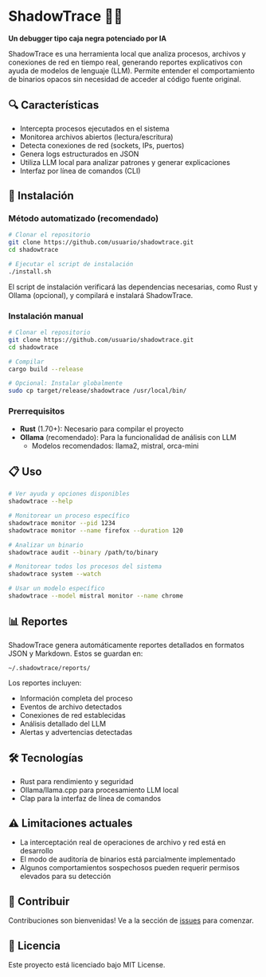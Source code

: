 # ShadowTrace 🕵️‍♂️

**Un debugger tipo caja negra potenciado por IA**

ShadowTrace es una herramienta local que analiza procesos, archivos y conexiones de red en tiempo real, generando reportes explicativos con ayuda de modelos de lenguaje (LLM). Permite entender el comportamiento de binarios opacos sin necesidad de acceder al código fuente original.

## 🔍 Características

- Intercepta procesos ejecutados en el sistema
- Monitorea archivos abiertos (lectura/escritura)
- Detecta conexiones de red (sockets, IPs, puertos)
- Genera logs estructurados en JSON
- Utiliza LLM local para analizar patrones y generar explicaciones
- Interfaz por línea de comandos (CLI)

## 🚀 Instalación

### Método automatizado (recomendado)

```bash
# Clonar el repositorio
git clone https://github.com/usuario/shadowtrace.git
cd shadowtrace

# Ejecutar el script de instalación
./install.sh
```

El script de instalación verificará las dependencias necesarias, como Rust y Ollama (opcional), y compilará e instalará ShadowTrace.

### Instalación manual

```bash
# Clonar el repositorio
git clone https://github.com/usuario/shadowtrace.git
cd shadowtrace

# Compilar
cargo build --release

# Opcional: Instalar globalmente
sudo cp target/release/shadowtrace /usr/local/bin/
```

### Prerrequisitos

- **Rust** (1.70+): Necesario para compilar el proyecto
- **Ollama** (recomendado): Para la funcionalidad de análisis con LLM
  - Modelos recomendados: llama2, mistral, orca-mini

## 📋 Uso

```bash
# Ver ayuda y opciones disponibles
shadowtrace --help

# Monitorear un proceso específico
shadowtrace monitor --pid 1234
shadowtrace monitor --name firefox --duration 120

# Analizar un binario
shadowtrace audit --binary /path/to/binary

# Monitorear todos los procesos del sistema
shadowtrace system --watch

# Usar un modelo específico
shadowtrace --model mistral monitor --name chrome
```

## 📊 Reportes

ShadowTrace genera automáticamente reportes detallados en formatos JSON y Markdown. Estos se guardan en:

```
~/.shadowtrace/reports/
```

Los reportes incluyen:

- Información completa del proceso
- Eventos de archivo detectados
- Conexiones de red establecidas
- Análisis detallado del LLM
- Alertas y advertencias detectadas

## 🛠️ Tecnologías

- Rust para rendimiento y seguridad
- Ollama/llama.cpp para procesamiento LLM local
- Clap para la interfaz de línea de comandos

## ⚠️ Limitaciones actuales

- La interceptación real de operaciones de archivo y red está en desarrollo
- El modo de auditoría de binarios está parcialmente implementado
- Algunos comportamientos sospechosos pueden requerir permisos elevados para su detección

## 🧩 Contribuir

Contribuciones son bienvenidas! Ve a la sección de [issues](https://github.com/usuario/shadowtrace/issues) para comenzar.

## 📄 Licencia

Este proyecto está licenciado bajo MIT License.
